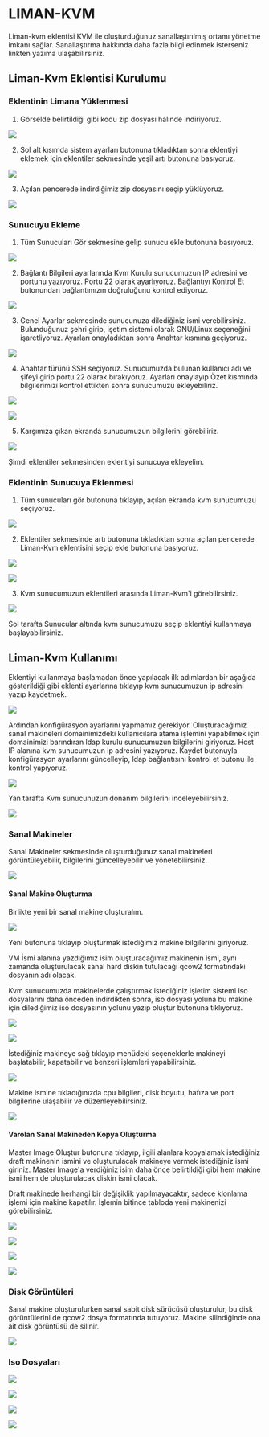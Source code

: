 # LIMAN-KVM
Liman-kvm eklentisi KVM ile oluşturduğunuz sanallaştırılmış ortamı yönetme imkanı sağlar. Sanallaştırma hakkında daha fazla bilgi edinmek isterseniz linkten yazıma ulaşabilirsiniz. 

## Liman-Kvm Eklentisi Kurulumu

### Eklentinin Limana Yüklenmesi

1. Görselde belirtildiği gibi kodu zip dosyası halinde indiriyoruz.

![](https://github.com/belizpehlivan/liman-kvm/blob/main/images/5b-zip.png)

2. Sol alt kısımda sistem ayarları butonuna tıkladıktan sonra eklentiyi eklemek için eklentiler sekmesinde yeşil artı butonuna basıyoruz.

![](https://github.com/belizpehlivan/liman-kvm/blob/main/images/1f.png)

3. Açılan pencerede indirdiğimiz zip dosyasını seçip yüklüyoruz.

![](https://github.com/belizpehlivan/liman-kvm/blob/main/images/1b.png)

### Sunucuyu Ekleme
1. Tüm Sunucuları Gör sekmesine gelip sunucu ekle butonuna basıyoruz.

![](https://github.com/belizpehlivan/liman-kvm/blob/main/images/1g.png)

2. Bağlantı Bilgileri ayarlarında Kvm Kurulu sunucumuzun IP adresini ve portunu yazıyoruz. Portu 22 olarak ayarlıyoruz. Bağlantıyı Kontrol Et butonundan bağlantımızın doğruluğunu kontrol ediyoruz.

![](https://github.com/belizpehlivan/liman-kvm/blob/main/images/1a-sunucu.png)

3. Genel Ayarlar sekmesinde sunucunuza dilediğiniz ismi verebilirsiniz. Bulunduğunuz şehri girip, işetim sistemi olarak GNU/Linux seçeneğini işaretliyoruz. Ayarları onayladıktan sonra Anahtar kısmına geçiyoruz.

![](https://github.com/belizpehlivan/liman-kvm/blob/main/images/1c.png)

4. Anahtar türünü SSH seçiyoruz. Sunucumuzda bulunan kullanıcı adı ve şifeyi girip portu 22 olarak bırakıyoruz. Ayarları onaylayıp Özet kısmında bilgilerimizi kontrol ettikten sonra sunucumuzu ekleyebiliriz.

![](https://github.com/belizpehlivan/liman-kvm/blob/main/images/1server.png)

![](https://github.com/belizpehlivan/liman-kvm/blob/main/images/2server.png)

5. Karşımıza çıkan ekranda sunucumuzun bilgilerini görebiliriz.

![](https://github.com/belizpehlivan/liman-kvm/blob/main/images/1e.png)

Şimdi eklentiler sekmesinden eklentiyi sunucuya ekleyelim.

### Eklentinin Sunucuya Eklenmesi

1. Tüm sunucuları gör butonuna tıklayıp, açılan ekranda kvm sunucumuzu seçiyoruz.

![](https://github.com/belizpehlivan/liman-kvm/blob/main/images/2a.png)

2. Eklentiler sekmesinde artı butonuna tıkladıktan sonra açılan pencerede Liman-Kvm eklentisini seçip ekle butonuna basıyoruz.

![](https://github.com/belizpehlivan/liman-kvm/blob/main/images/2b.png)

![](https://github.com/belizpehlivan/liman-kvm/blob/main/images/2c.png)

3. Kvm sunucumuzun eklentileri arasında Liman-Kvm'i görebilirsiniz.

![](https://github.com/belizpehlivan/liman-kvm/blob/main/images/2d.png)

Sol tarafta Sunucular altında kvm sunucumuzu seçip eklentiyi kullanmaya başlayabilirsiniz.

## Liman-Kvm Kullanımı

Eklentiyi kullanmaya başlamadan önce yapılacak ilk adımlardan bir aşağıda gösterildiği gibi eklenti ayarlarına tıklayıp kvm sunucumuzun ip adresini yazıp kaydetmek.

![](https://github.com/belizpehlivan/liman-kvm/blob/main/images/3a.png)

Ardından konfigürasyon ayarlarını yapmamız gerekiyor.
Oluşturacağımız sanal makineleri domainimizdeki kullanıcılara atama işlemini yapabilmek için domainimizi barındıran ldap kurulu sunucumuzun bilgilerini giriyoruz.
Host IP alanına kvm sunucumuzun ip adresini yazıyoruz.
Kaydet butonuyla konfigürasyon ayarlarını güncelleyip, ldap bağlantısını kontrol et butonu ile kontrol yapıyoruz.

![](https://github.com/belizpehlivan/liman-kvm/blob/main/images/3b.png)

Yan tarafta Kvm sunucunuzun donanım bilgilerini inceleyebilirsiniz.

![](https://github.com/belizpehlivan/liman-kvm/blob/main/images/1d.png)


### Sanal Makineler

Sanal Makineler sekmesinde oluşturduğunuz sanal makineleri görüntüleyebilir, bilgilerini güncelleyebilir ve yönetebilirsiniz.

![](https://github.com/belizpehlivan/liman-kvm/blob/main/images/4f.png)

####  Sanal Makine Oluşturma

Birlikte yeni bir sanal makine oluşturalım.

![](https://github.com/belizpehlivan/liman-kvm/blob/main/images/5a.png)

Yeni butonuna tıklayıp oluşturmak istediğimiz makine bilgilerini giriyoruz. 

VM İsmi alanına yazdığımız isim oluşturacağımız makinenin ismi, aynı zamanda oluşturulacak sanal hard diskin tutulacağı qcow2 formatındaki dosyanın adı olacak. 

Kvm sunucumuzda makinelerde çalıştırmak istediğiniz işletim sistemi iso dosyalarını daha önceden indirdikten sonra, iso dosyası yoluna bu makine için dilediğimiz iso dosyasının yolunu yazıp oluştur butonuna tıklıyoruz.

![](https://github.com/belizpehlivan/liman-kvm/blob/main/images/4g.png)

![](https://github.com/belizpehlivan/liman-kvm/blob/main/images/4a.png)

İstediğiniz makineye sağ tıklayıp menüdeki seçeneklerle makineyi başlatabilir, kapatabilir ve benzeri işlemleri yapabilirsiniz.

![](https://github.com/belizpehlivan/liman-kvm/blob/main/images/4b.png)

Makine ismine tıkladığınızda cpu bilgileri, disk boyutu, hafıza ve port bilgilerine ulaşabilir ve düzenleyebilirsiniz.

![](https://github.com/belizpehlivan/liman-kvm/blob/main/images/4c.png)

#### Varolan Sanal Makineden Kopya Oluşturma 

Master Image Oluştur butonuna tıklayıp, ilgili alanlara kopyalamak istediğiniz draft makinenin ismini ve oluşturulacak makineye vermek istediğiniz ismi giriniz. Master Image'a verdiğiniz isim daha önce belirtildiği gibi hem makine ismi hem de oluşturulacak diskin ismi olacak. 

Draft makinede herhangi bir değişiklik yapılmayacaktır, sadece klonlama işlemi için makine kapatılır. İşlemin bitince tabloda yeni makinenizi görebilirsiniz. 

![](https://github.com/belizpehlivan/liman-kvm/blob/main/images/4k.png)

![](https://github.com/belizpehlivan/liman-kvm/blob/main/images/4l.png)




![](https://github.com/belizpehlivan/liman-kvm/blob/main/images/2e.png)

![](https://github.com/belizpehlivan/liman-kvm/blob/main/images/3a.png)


### Disk Görüntüleri

Sanal makine oluşturulurken sanal sabit disk sürücüsü oluşturulur, bu disk görüntülerini de qcow2 dosya formatında tutuyoruz. Makine silindiğinde ona ait disk görüntüsü de silinir.

![](https://github.com/belizpehlivan/liman-kvm/blob/main/images/6b.png)


### Iso Dosyaları


![](https://github.com/belizpehlivan/liman-kvm/blob/main/images/6a.png)




![](https://github.com/belizpehlivan/liman-kvm/blob/main/images/4d.png)



![](https://github.com/belizpehlivan/liman-kvm/blob/main/images/5b.png)

![](https://github.com/belizpehlivan/liman-kvm/blob/main/images/5c.png)



